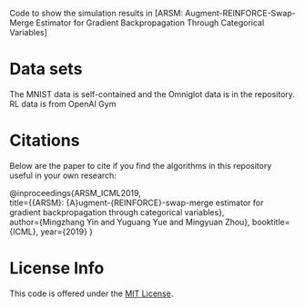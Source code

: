 Code to show the simulation results in [ARSM: Augment-REINFORCE-Swap-Merge Estimator for
Gradient Backpropagation Through Categorical Variables]

# Data sets
The MNIST data is  self-contained and the Omniglot data is in the repository. <br />
RL data is from OpenAI Gym

# Citations

Below are the paper to cite if you find the algorithms in this repository useful in your own research:

@inproceedings{ARSM_ICML2019,       
  title={{ARSM}: {A}ugment-{REINFORCE}-swap-merge estimator for gradient backpropagation through categorical variables},    
  author={Mingzhang Yin and Yuguang Yue and Mingyuan Zhou},
  booktitle={ICML},
  year={2019}
}

# License Info

This code is offered under the [MIT License](https://opensource.org/licenses/MIT).
